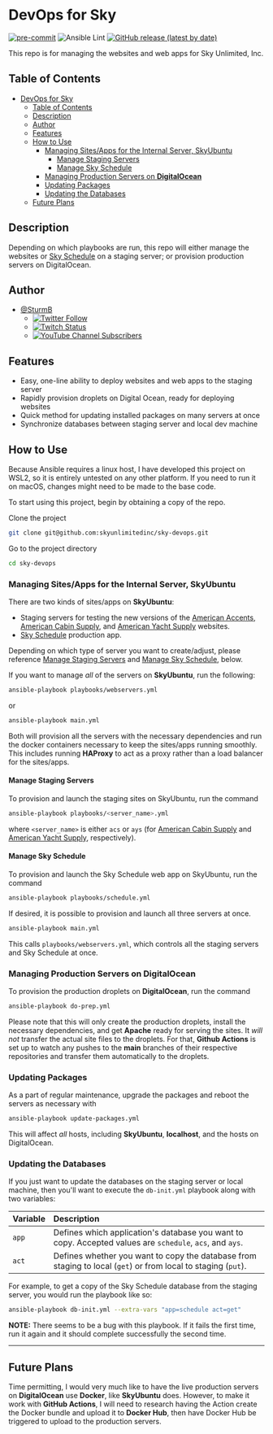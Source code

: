 # DevOps for Sky

[![pre-commit](https://img.shields.io/badge/pre--commit-enabled-brightgreen?logo=pre-commit&logoColor=white)](https://github.com/pre-commit/pre-commit) ![Ansible Lint](https://github.com/skyunlimitedinc/sky-devops/workflows/Ansible%20Lint/badge.svg) [![GitHub release (latest by date)](https://img.shields.io/github/v/release/skyunlimitedinc/sky-devops)](https://github.com/skyunlimitedinc/sky-devops/releases)

This repo is for managing the websites and web apps for Sky Unlimited, Inc.

## Table of Contents

- [DevOps for Sky](#devops-for-sky)
  - [Table of Contents](#table-of-contents)
  - [Description](#description)
  - [Author](#author)
  - [Features](#features)
  - [How to Use](#how-to-use)
    - [Managing Sites/Apps for the Internal Server, SkyUbuntu](#managing-sitesapps-for-the-internal-server-skyubuntu)
      - [Manage Staging Servers](#manage-staging-servers)
      - [Manage Sky Schedule](#manage-sky-schedule)
    - [Managing Production Servers on **DigitalOcean**](#managing-production-servers-on-digitalocean)
    - [Updating Packages](#updating-packages)
    - [Updating the Databases](#updating-the-databases)
  - [Future Plans](#future-plans)

## Description

Depending on which playbooks are run, this repo will either manage the websites or [Sky Schedule][schedule] on a staging server; or provision production servers on DigitalOcean.

## Author

- [@SturmB](https://github.com/SturmB)
  - [![Twitter Follow](https://img.shields.io/twitter/follow/SturmB?style=social)](https://twitter.com/SturmB)
  - [![Twitch Status](https://img.shields.io/twitch/status/SturmB?style=social)](https://www.twitch.tv/sturmb)
  - [![YouTube Channel Subscribers](https://img.shields.io/youtube/channel/subscribers/UCgiu5VTFiZls9QGRP-FRmSg?style=social)](https://www.youtube.com/c/ChrisMcGee)

## Features

- Easy, one-line ability to deploy websites and web apps to the staging server
- Rapidly provision droplets on Digital Ocean, ready for deploying websites
- Quick method for updating installed packages on many servers at once
- Synchronize databases between staging server and local dev machine

## How to Use

Because Ansible requires a linux host, I have developed this project on WSL2, so it is entirely untested on any other platform. If you need to run it on macOS, changes might need to be made to the base code.

To start using this project, begin by obtaining a copy of the repo.

Clone the project

```bash
git clone git@github.com:skyunlimitedinc/sky-devops.git
```

Go to the project directory

```bash
cd sky-devops
```

### Managing Sites/Apps for the Internal Server, SkyUbuntu

There are two kinds of sites/apps on **SkyUbuntu**:

- Staging servers for testing the new versions of the [American Accents][accents], [American Cabin Supply][cabin], and [American Yacht Supply][yacht] websites.
- [Sky Schedule][schedule] production app.

Depending on which type of server you want to create/adjust, please reference [Manage Staging Servers](#manage-staging-servers) and [Manage Sky Schedule](#manage-sky-schedule), below.

If you want to manage _all_ of the servers on **SkyUbuntu**, run the following:

```bash
ansible-playbook playbooks/webservers.yml
```

or

```bash
ansible-playbook main.yml
```

Both will provision all the servers with the necessary dependencies and run the docker containers necessary to keep the sites/apps running smoothly. This includes running **HAProxy** to act as a proxy rather than a load balancer for the sites/apps.

#### Manage Staging Servers

To provision and launch the staging sites on SkyUbuntu, run the command

```bash
ansible-playbook playbooks/<server_name>.yml
```

where `<server_name>` is either `acs` or `ays` (for [American Cabin Supply][cabin] and [American Yacht Supply][yacht], respectively).

#### Manage Sky Schedule

To provision and launch the Sky Schedule web app on SkyUbuntu, run the command

```bash
ansible-playbook playbooks/schedule.yml
```

If desired, it is possible to provision and launch all three servers at once.

```bash
ansible-playbook main.yml
```

This calls `playbooks/webservers.yml`, which controls all the staging servers and Sky Schedule at once.

### Managing Production Servers on **DigitalOcean**

To provision the production droplets on **DigitalOcean**, run the command

```bash
ansible-playbook do-prep.yml
```

Please note that this will only create the production droplets, install the necessary dependencies, and get **Apache** ready for serving the sites. It *will not* transfer the actual site files to the droplets. For that, **Github Actions** is set up to watch any pushes to the **main** branches of their respective repositories and transfer them automatically to the droplets.

### Updating Packages

As a part of regular maintenance, upgrade the packages and reboot the servers as necessary with

```bash
ansible-playbook update-packages.yml
```

This will affect _all_ hosts, including **SkyUbuntu**, **localhost**, and the hosts on DigitalOcean.

### Updating the Databases

If you just want to update the databases on the staging server or local machine, then you'll want to execute the `db-init.yml` playbook along with two variables:

| Variable | Description |
| :------- | :---------- |
| `app`    | Defines which application's database you want to copy. Accepted values are `schedule`, `acs`, and `ays`. |
| `act`    | Defines whether you want to copy the database from staging to local (`get`) or from local to staging (`put`). |

For example, to get a copy of the Sky Schedule database from the staging server, you would run the playbook like so:

```bash
ansible-playbook db-init.yml --extra-vars "app=schedule act=get"
```

**NOTE:** There seems to be a bug with this playbook. If it fails the first time, run it again and it should complete successfully the second time.

---

## Future Plans

Time permitting, I would very much like to have the live production servers on **DigitalOcean** use **Docker**, like **SkyUbuntu** does. However, to make it work with **GitHub Actions**, I will need to research having the Action create the Docker bundle and upload it to **Docker Hub**, then have Docker Hub be triggered to upload to the production servers.

[schedule]: https://github.com/SturmB/sky-schedule
[accents]: https://github.com/skyunlimitedinc/aa
[cabin]: https://github.com/skyunlimitedinc/acs
[yacht]: https://github.com/skyunlimitedinc/ays
